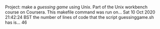 Project: make a *guessing game* using Unix. Part of the Unix workbench course on Coursera.
This makefile command was run on...
Sat 10 Oct 2020 21:42:24 BST
the number of lines of code that the script guessinggame.sh has is...
      46
